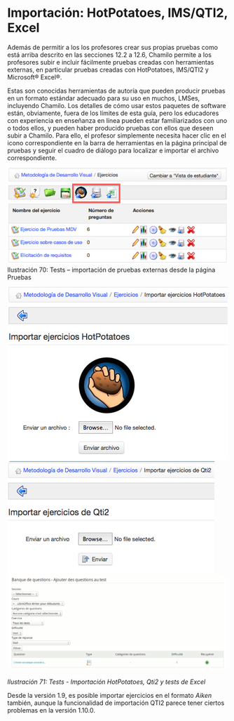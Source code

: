 # Importación: HotPotatoes, IMS/QTI2, Excel

Además de permitir a los los profesores crear sus propias pruebas como está arriba descrito en las secciones 12.2 a 12.6, Chamilo permite a los profesores subir e incluir fácilmente pruebas creadas con herramientas externas, en particular pruebas creadas con HotPotatoes, IMS/QTI2 y Microsoft® Excel®.

Estas son conocidas herramientas de autoría que pueden producir pruebas en un formato estándar adecuado para su uso en muchos, LMSes, incluyendo Chamilo. Los detalles de cómo usar estos paquetes de software están, obviamente, fuera de los límites de esta guía, pero los educadores con experiencia en enseñanza en línea pueden estar familiarizados con uno o todos ellos, y pueden haber producido pruebas con ellos que deseen subir a Chamilo. Para ello, el profesor simplemente necesita hacer clic en el icono correspondiente en la barra de herramientas en la página principal de pruebas y seguir el cuadro de diálogo para localizar e importar el archivo correspondiente.

![](../../.gitbook/assets/graficos33%20%287%29.png)Ilustración 70: Tests – importación de pruebas externas desde la página Pruebas

![](../../.gitbook/assets/graficos34%20%287%29.png)![](../../.gitbook/assets/graficos35%20%287%29.png)![](../../.gitbook/assets/graficos36%20%287%29.png)

_Ilustración 71: Tests - Importación HotPotatoes, Qti2 y tests de Excel_

Desde la versión 1.9, es posible importar ejercicios en el formato _Aiken_ también, aunque la funcionalidad de importación QTI2 parece tener ciertos problemas en la versión 1.10.0.

